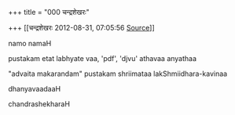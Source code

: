 +++
title = "000 चन्द्रशेखरः"

+++
[[चन्द्रशेखरः	2012-08-31, 07:05:56 [Source](https://groups.google.com/g/bvparishat/c/DrMgKP-Y7_E)]]



namo namaH

  

pustakam etat labhyate vaa, 'pdf', 'djvu' athavaa anyathaa

"advaita makarandam" pustakam shriimataa lakShmiidhara-kavinaa

  

dhanyavaadaaH

chandrashekharaH

